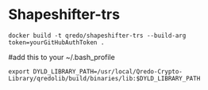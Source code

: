 # Shapeshifter-trs 

`docker build -t qredo/shapeshifter-trs --build-arg token=yourGitHubAuthToken .`

#add this to your ~/.bash_profile

`export DYLD_LIBRARY_PATH=/usr/local/Qredo-Crypto-Library/qredolib/build/binaries/lib:$DYLD_LIBRARY_PATH`

